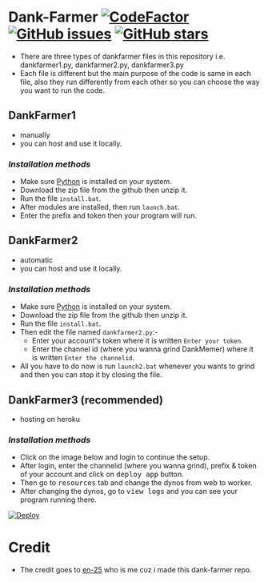 # Dank-Farmer [![CodeFactor](https://www.codefactor.io/repository/github/en-25/dank-farmer/badge)](https://www.codefactor.io/repository/github/en-25/dank-farmer) [![GitHub issues](https://img.shields.io/github/issues/en-25/dank-farmer?style=flat)](https://github.com/en-25/dank-farmer/issues) [![GitHub stars](https://img.shields.io/github/stars/en-25/dank-farmer?style=flat)](https://github.com/en-25/dank-farmer/stargazers)
- There are three types of dankfarmer files in this repository i.e. dankfarmer1.py, dankfarmer2.py, dankfarmer3.py
- Each file is different but the main purpose of the code is same in each file, also they run differently from each other so you can choose the way you want to run the code.

## DankFarmer1
- manually
- you can host and use it locally.

### ___Installation methods___
- Make sure [Python](https://www.python.org/downloads/release/python-397/) is installed on your system.
- Download the zip file from the github then unzip it.
- Run the file `install.bat`.
- After modules are installed, then run `launch.bat`.
- Enter the prefix and token then your program will run. 

## DankFarmer2
- automatic
- you can host and use it locally.

### ___Installation methods___
- Make sure [Python](https://www.python.org/downloads/release/python-397/) is installed on your system.
- Download the zip file from the github then unzip it.
- Run the file `install.bat`.
- Then edit the file named `dankfarmer2.py`:- <br>
  - Enter your account's token where it is written `Enter your token`. <br>
  - Enter the channel id (where you wanna grind DankMemer) where it is written `Enter the channelid`.
- All you have to do now is run `launch2.bat` whenever you wants to grind and then you can stop it by closing the file.

## DankFarmer3 (recommended)
- hosting on heroku

### ___Installation methods___
- Click on the image below and login to continue the setup. 
- After login, enter the channelid (where you wanna grind), prefix & token of your account and click on <kbd>deploy app</kbd> button.
- Then go to <kbd>resources</kbd> tab and change the dynos from web to worker.
- After changing the dynos, go to <kbd>view logs</kbd> and you can see your program running there. 

[![Deploy](https://www.herokucdn.com/deploy/button.svg)](https://heroku.com/deploy?template=https://github.com/en-25/dank-farmer/tree/main)

# Credit
- The credit goes to [en-25](https://github.com/en-25) who is me cuz i made this dank-farmer repo.
